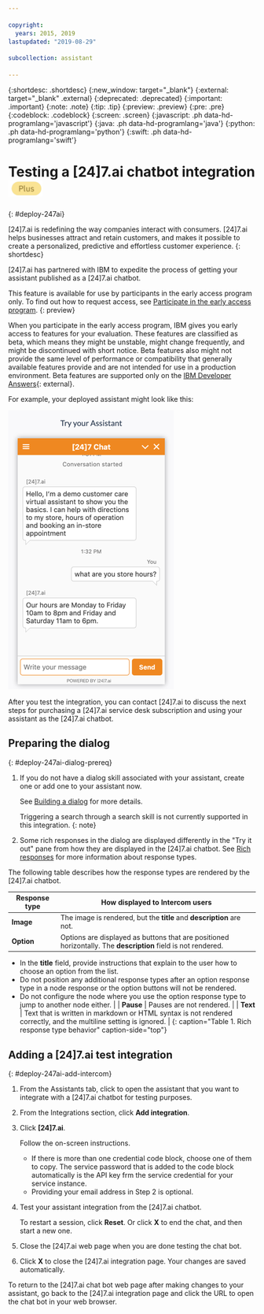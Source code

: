 ```yaml
---

copyright:
  years: 2015, 2019
lastupdated: "2019-08-29"

subcollection: assistant

---
```


{:shortdesc: .shortdesc}
{:new_window: target="_blank"}
{:external: target="_blank" .external}
{:deprecated: .deprecated}
{:important: .important}
{:note: .note}
{:tip: .tip}
{:preview: .preview}
{:pre: .pre}
{:codeblock: .codeblock}
{:screen: .screen}
{:javascript: .ph data-hd-programlang='javascript'}
{:java: .ph data-hd-programlang='java'}
{:python: .ph data-hd-programlang='python'}
{:swift: .ph data-hd-programlang='swift'}

# Testing a [24]7.ai chatbot integration ![Plus or Premium plan only](images/plus.png)
{: #deploy-247ai}

\[24\]7.ai is redefining the way companies interact with consumers. \[24\]7.ai helps businesses attract and retain customers, and makes it possible to create a personalized, predictive and effortless customer experience.
{: shortdesc}

\[24\]7.ai has partnered with IBM to expedite the process of getting your assistant published as a \[24\]7.ai chatbot.

<!--This test integration is available only to Plus or Premium plan users.
{: note}-->

This feature is available for use by participants in the early access program only. To find out how to request access, see [Participate in the early access program](/docs/services/assistant?topic=assistant-feedback#feedback-beta).
{: preview}

When you participate in the early access program, IBM gives you early access to features for your evaluation. These features are classified as beta, which means they might be unstable, might change frequently, and might be discontinued with short notice. Beta features also might not provide the same level of performance or compatibility that generally available features provide and are not intended for use in a production environment. Beta features are supported only on the [IBM Developer Answers](https://developer.ibm.com/answers/topics/watson-assistant/){: external}.

For example, your deployed assistant might look like this:

![Shows an example 24/7 chat widget window with welcome text and responses from an assistant](images/247-chatbot.png)

After you test the integration, you can contact \[24\]7.ai to discuss the next steps for purchasing a \[24\]7.ai service desk subscription and using your assistant as the \[24\]7.ai chatbot.

## Preparing the dialog
{: #deploy-247ai-dialog-prereq}

1.  If you do not have a dialog skill associated with your assistant, create one or add one to your assistant now.

    See [Building a dialog](/docs/services/assistant?topic=assistant-dialog-build) for more details.

    Triggering a search through a search skill is not currently supported in this integration.
    {: note}

1.  Some rich responses in the dialog are displayed differently in the "Try it out" pane from how they are displayed in the \[24\]7.ai chatbot. See [Rich responses](/docs/services/assistant?topic=assistant-dialog-overview#dialog-overview-multimedia) for more information about response types.

The following table describes how the response types are rendered by the \[24\]7.ai chatbot.

| Response type | How displayed to Intercom users  |
|---------------|---------------------------|
| **Image** | The image is rendered, but the **title** and **description** are not. |
| **Option** | Options are displayed as buttons that are positioned horizontally. The **description** field is not rendered.
- In the **title** field, provide instructions that explain to the user how to choose an option from the list. 
- Do not position any additional response types after an option response type in a node response or the option buttons will not be rendered.
- Do not configure the node where you use the option response type to jump to another node either. |
| **Pause** | Pauses are not rendered. |
| **Text** | Text that is written in markdown or HTML syntax is not rendered correctly, and the multiline setting is ignored. |
{: caption="Table 1. Rich response type behavior" caption-side="top"}

## Adding a [24]7.ai test integration
{: #deploy-247ai-add-intercom}

1.  From the Assistants tab, click to open the assistant that you want to integrate with a \[24\]7.ai chatbot for testing purposes.

1.  From the Integrations section, click **Add integration**.

1.  Click **[24]7.ai**.

    Follow the on-screen instructions.

    - If there is more than one credential code block, choose one of them to copy. The service password that is added to the code block automatically is the API key frm the service credential for your service instance.
    - Providing your email address in Step 2 is optional.

1.  Test your assistant integration from the \[24\]7.ai chatbot.

    To restart a session, click **Reset**. Or click **X** to end the chat, and then start a new one.

1.  Close the \[24\]7.ai web page when you are done testing the chat bot.

1.  Click **X** to close the \[24\]7.ai integration page. Your changes are saved automatically.

To return to the \[24\]7.ai chat bot web page after making changes to your assistant, go back to the \[24\]7.ai integration page and click the URL to open the chat bot in your web browser.
